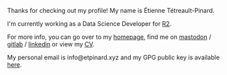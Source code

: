 <p><p>Thanks for checking out my profile! My name is Étienne Tétreault-Pinard.</p><p>I'm currently working as a Data Science Developer for <a href="https://r2.ca/">R2</a>.</p><p>For more info, you can go over to my <a href="https://etpinard.xyz">homepage</a>, find me on <a href="https://floss.social/@etpinard">mastodon</a> / <a href="https://gitlab.com/etpinard">gitlab</a> / <a href="https://www.linkedin.com/in/%C3%A9tienne-t%C3%A9treault-pinard-62328240">linkedin</a> or view my <a href="https://etpinard.xyz#cv=true&lang=en">CV</a>.</p><p>My personal email is info@etpinard.xyz and my GPG public key is available <a href="https://etpinard.xyz/./assets/key.pub">here</a>.
</p></p>
